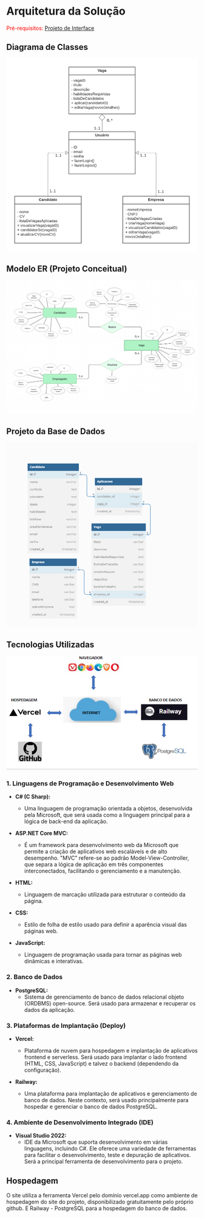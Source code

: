 # Arquitetura da Solução

<span style="color:red">Pré-requisitos: <a href="3-Projeto de Interface.md"> Projeto de Interface</a></span>


## Diagrama de Classes

![Diagrama de CLasse](img/Blank_diagram_1.png)

## Modelo ER (Projeto Conceitual)

![Diagrama ER](img/diagramaER.png)


## Projeto da Base de Dados

![Banco de dados](img/bbancodedados.png)

## Tecnologias Utilizadas

![Tecnologia](img/Tecnologiaa.png)

### 1. Linguagens de Programação e Desenvolvimento Web

- **C# (C Sharp):** 
  - Uma linguagem de programação orientada a objetos, desenvolvida pela Microsoft, que será usada como a linguagem principal para a lógica de back-end da aplicação.

- **ASP.NET Core MVC:** 
  - É um framework para desenvolvimento web da Microsoft que permite a criação de aplicativos web escaláveis e de alto desempenho. "MVC" refere-se ao padrão Model-View-Controller, que separa a lógica de aplicação em três componentes interconectados, facilitando o gerenciamento e a manutenção.

- **HTML:** 
  - Linguagem de marcação utilizada para estruturar o conteúdo da página.

- **CSS:** 
  - Estilo de folha de estilo usado para definir a aparência visual das páginas web.

- **JavaScript:** 
  - Linguagem de programação usada para tornar as páginas web dinâmicas e interativas.

### 2. Banco de Dados

- **PostgreSQL:** 
  - Sistema de gerenciamento de banco de dados relacional objeto (ORDBMS) open-source. Será usado para armazenar e recuperar os dados da aplicação.

### 3. Plataformas de Implantação (Deploy)

- **Vercel:** 
  - Plataforma de nuvem para hospedagem e implantação de aplicativos frontend e serverless. Será usado para implantar o lado frontend (HTML, CSS, JavaScript) e talvez o backend (dependendo da configuração).

- **Railway:** 
  - Uma plataforma para implantação de aplicativos e gerenciamento de banco de dados. Neste contexto, será usado principalmente para hospedar e gerenciar o banco de dados PostgreSQL.

### 4. Ambiente de Desenvolvimento Integrado (IDE)

- **Visual Studio 2022:** 
  - IDE da Microsoft que suporta desenvolvimento em várias linguagens, incluindo C#. Ele oferece uma variedade de ferramentas para facilitar o desenvolvimento, teste e depuração de aplicativos. Será a principal ferramenta de desenvolvimento para o projeto.

## Hospedagem

O site utiliza a ferramenta Vercel pelo domínio vercel.app como ambiente de hospedagem do site do projeto, disponibilizado gratuitamente pelo próprio github. E Railway - PostgreSQL para a hospedagem do banco de dados.
